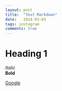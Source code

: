 ```yaml
---
layout: post
title:  "Test Markdown"
date:   2014-03-03
tags: instagram
comments: true
---
```

# Heading 1
*Italic*  
**Bold**

[Google](http://google.com)

